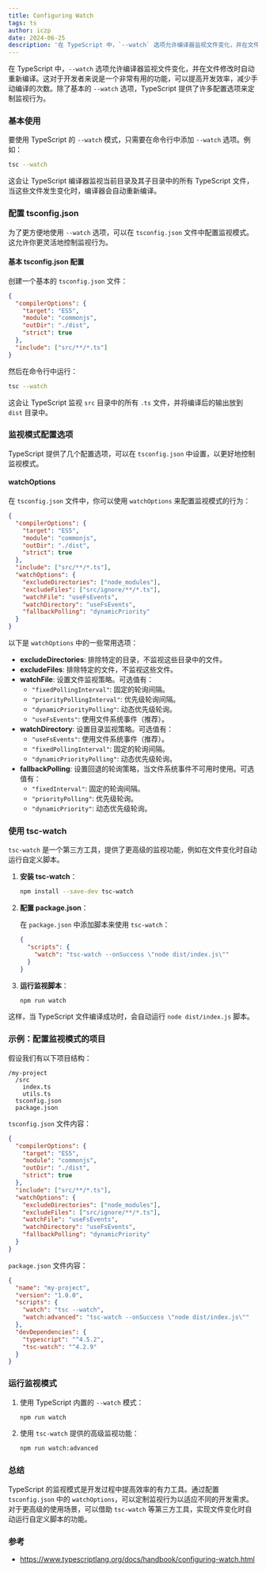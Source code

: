 ```yaml
---
title: Configuring Watch
tags: ts
author: iczp
date: 2024-06-25
description: '在 TypeScript 中，`--watch` 选项允许编译器监视文件变化，并在文件修改时自动重新编译。这对于开发者来说是一个非常有用的功能，可以提高开发效率，减少手动编译的次数。除了基本的 `--watch` 选项，TypeScript 提供了许多配置选项来定制监视行为。'
---
```


在 TypeScript 中，`--watch` 选项允许编译器监视文件变化，并在文件修改时自动重新编译。这对于开发者来说是一个非常有用的功能，可以提高开发效率，减少手动编译的次数。除了基本的 `--watch` 选项，TypeScript 提供了许多配置选项来定制监视行为。

### 基本使用

要使用 TypeScript 的 `--watch` 模式，只需要在命令行中添加 `--watch` 选项。例如：

```bash
tsc --watch
```

这会让 TypeScript 编译器监视当前目录及其子目录中的所有 TypeScript 文件，当这些文件发生变化时，编译器会自动重新编译。

### 配置 tsconfig.json

为了更方便地使用 `--watch` 选项，可以在 `tsconfig.json` 文件中配置监视模式。这允许你更灵活地控制监视行为。

#### 基本 tsconfig.json 配置

创建一个基本的 `tsconfig.json` 文件：

```json
{
  "compilerOptions": {
    "target": "ES5",
    "module": "commonjs",
    "outDir": "./dist",
    "strict": true
  },
  "include": ["src/**/*.ts"]
}
```

然后在命令行中运行：

```bash
tsc --watch
```

这会让 TypeScript 监视 `src` 目录中的所有 `.ts` 文件，并将编译后的输出放到 `dist` 目录中。

### 监视模式配置选项

TypeScript 提供了几个配置选项，可以在 `tsconfig.json` 中设置，以更好地控制监视模式。

#### watchOptions

在 `tsconfig.json` 文件中，你可以使用 `watchOptions` 来配置监视模式的行为：

```json
{
  "compilerOptions": {
    "target": "ES5",
    "module": "commonjs",
    "outDir": "./dist",
    "strict": true
  },
  "include": ["src/**/*.ts"],
  "watchOptions": {
    "excludeDirectories": ["node_modules"],
    "excludeFiles": ["src/ignore/**/*.ts"],
    "watchFile": "useFsEvents",
    "watchDirectory": "useFsEvents",
    "fallbackPolling": "dynamicPriority"
  }
}
```

以下是 `watchOptions` 中的一些常用选项：

- **excludeDirectories**: 排除特定的目录，不监视这些目录中的文件。
- **excludeFiles**: 排除特定的文件，不监视这些文件。
- **watchFile**: 设置文件监视策略。可选值有：
  - `"fixedPollingInterval"`: 固定的轮询间隔。
  - `"priorityPollingInterval"`: 优先级轮询间隔。
  - `"dynamicPriorityPolling"`: 动态优先级轮询。
  - `"useFsEvents"`: 使用文件系统事件（推荐）。
- **watchDirectory**: 设置目录监视策略。可选值有：
  - `"useFsEvents"`: 使用文件系统事件（推荐）。
  - `"fixedPollingInterval"`: 固定的轮询间隔。
  - `"dynamicPriorityPolling"`: 动态优先级轮询。
- **fallbackPolling**: 设置回退的轮询策略，当文件系统事件不可用时使用。可选值有：
  - `"fixedInterval"`: 固定的轮询间隔。
  - `"priorityPolling"`: 优先级轮询。
  - `"dynamicPriority"`: 动态优先级轮询。

### 使用 tsc-watch

`tsc-watch` 是一个第三方工具，提供了更高级的监视功能，例如在文件变化时自动运行自定义脚本。

1. **安装 tsc-watch**：

   ```bash
   npm install --save-dev tsc-watch
   ```

2. **配置 package.json**：

   在 `package.json` 中添加脚本来使用 `tsc-watch`：

   ```json
   {
     "scripts": {
       "watch": "tsc-watch --onSuccess \"node dist/index.js\""
     }
   }
   ```

3. **运行监视脚本**：

   ```bash
   npm run watch
   ```

这样，当 TypeScript 文件编译成功时，会自动运行 `node dist/index.js` 脚本。

### 示例：配置监视模式的项目

假设我们有以下项目结构：

```
/my-project
  /src
    index.ts
    utils.ts
  tsconfig.json
  package.json
```

`tsconfig.json` 文件内容：

```json
{
  "compilerOptions": {
    "target": "ES5",
    "module": "commonjs",
    "outDir": "./dist",
    "strict": true
  },
  "include": ["src/**/*.ts"],
  "watchOptions": {
    "excludeDirectories": ["node_modules"],
    "excludeFiles": ["src/ignore/**/*.ts"],
    "watchFile": "useFsEvents",
    "watchDirectory": "useFsEvents",
    "fallbackPolling": "dynamicPriority"
  }
}
```

`package.json` 文件内容：

```json
{
  "name": "my-project",
  "version": "1.0.0",
  "scripts": {
    "watch": "tsc --watch",
    "watch:advanced": "tsc-watch --onSuccess \"node dist/index.js\""
  },
  "devDependencies": {
    "typescript": "^4.5.2",
    "tsc-watch": "^4.2.9"
  }
}
```

### 运行监视模式

1. 使用 TypeScript 内置的 `--watch` 模式：

   ```bash
   npm run watch
   ```

2. 使用 `tsc-watch` 提供的高级监视功能：

   ```bash
   npm run watch:advanced
   ```

### 总结

TypeScript 的监视模式是开发过程中提高效率的有力工具。通过配置 `tsconfig.json` 中的 `watchOptions`，可以定制监视行为以适应不同的开发需求。对于更高级的使用场景，可以借助 `tsc-watch` 等第三方工具，实现文件变化时自动运行自定义脚本的功能。

### 参考

- https://www.typescriptlang.org/docs/handbook/configuring-watch.html
